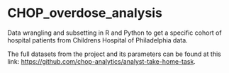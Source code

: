 # CHOP_overdose_analysis
Data wrangling and subsetting in R and Python to get a specific cohort of hospital patients from Childrens Hospital of Philadelphia data.

The full datasets from the project and its parameters can be found at this link: https://github.com/chop-analytics/analyst-take-home-task. 

